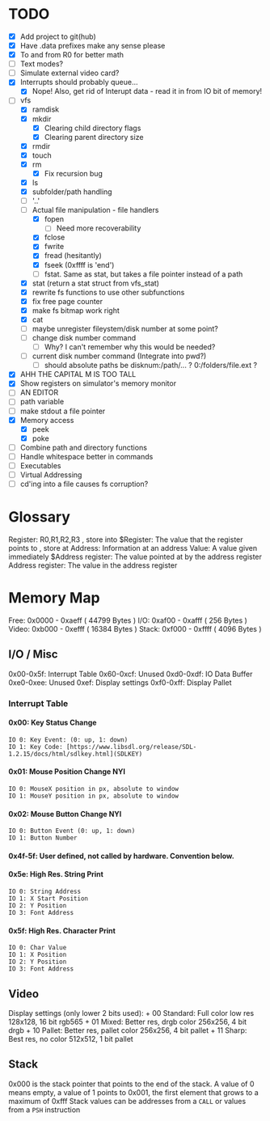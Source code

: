 # TODO
+ [x] Add project to git(hub)
+ [x] Have .data prefixes make any sense please
+ [x] To and from R0 for better math
+ [ ] Text modes?
+ [ ] Simulate external video card?
+ [x] Interrupts should probably queue...
	+ [x] Nope! Also, get rid of Interupt data - read it in from IO bit of memory!
+ [ ] vfs
	+ [x] ramdisk
	+ [x] mkdir
		+ [x] Clearing child directory flags
		+ [x] Clearing parent directory size
	+ [x] rmdir
	+ [x] touch
	+ [x] rm
		+ [x] Fix recursion bug
	+ [x] ls
	+ [x] subfolder/path handling
	+ [ ] '..'
	+ [ ] Actual file manipulation - file handlers
		+ [x] fopen
			+ [ ] Need more recoverability
		+ [x] fclose
		+ [x] fwrite
		+ [x] fread (hesitantly)
		+ [x] fseek (0xffff is 'end')
		+ [ ] fstat. Same as stat, but takes a file pointer instead of a path
	+ [x] stat (return a stat struct from vfs_stat)
	+ [x] rewrite fs functions to use other subfunctions
	+ [x] fix free page counter
	+ [x] make fs bitmap work right
	+ [x] cat
	+ [ ] maybe unregister fileystem/disk number at some point?
	+ [ ] change disk number command
		+ [ ] Why? I can't remember why this would be needed?
	+ [ ] current disk number command (Integrate into pwd?)
		+ [ ] should absolute paths be disknum:/path/... ? 0:/folders/file.ext ?
+ [x] AHH THE CAPITAL M IS TOO TALL
+ [x] Show registers on simulator's memory monitor
+ [ ] AN EDITOR
+ [ ] path variable
+ [ ] make stdout a file pointer
+ [x] Memory access
	+ [x] peek
	+ [x] poke
+ [ ] Combine path and directory functions
+ [ ] Handle whitespace better in commands
+ [ ] Executables
+ [ ] Virtual Addressing
+ [ ] cd'ing into a file causes fs corruption?

# Glossary
Register:           R0,R1,R2,R3                             , store into
\$Register:          The value that the register points to   , store at
Address:            Information at an address
Value:              A value given immediately
\$Address register:  The value pointed at by the address register
Address register:   The value in the address register

# Memory Map
Free:  0x0000 - 0xaeff ( 44799 Bytes )
I/O:   0xaf00 - 0xafff (   256 Bytes )
Video: 0xb000 - 0xefff ( 16384 Bytes )
Stack: 0xf000 - 0xffff (  4096 Bytes )

## I/O / Misc
0x00-0x5f: Interrupt Table
0x60-0xcf: Unused
0xd0-0xdf: IO Data Buffer
0xe0-0xee: Unused
0xef: Display settings
0xf0-0xff: Display Pallet

### Interrupt Table
#### 0x00: Key Status Change
	IO 0: Key Event: (0: up, 1: down)
	IO 1: Key Code: [https://www.libsdl.org/release/SDL-1.2.15/docs/html/sdlkey.html](SDLKEY)
#### 0x01: Mouse Position Change                 NYI
	IO 0: MouseX position in px, absolute to window
	IO 1: MouseY position in px, absolute to window
#### 0x02: Mouse Button Change                   NYI
	IO 0: Button Event (0: up, 1: down)
	IO 1: Button Number
#### 0x4f-5f: User defined, not called by hardware. Convention below.
#### 0x5e: High Res. String Print
	IO 0: String Address
	IO 1: X Start Position
	IO 2: Y Position
	IO 3: Font Address
#### 0x5f: High Res. Character Print
	IO 0: Char Value
	IO 1: X Position
	IO 2: Y Position
	IO 3: Font Address
## Video
Display settings (only lower 2 bits used):
    + 00 Standard: Full color low res       128x128, 16 bit rgb565
    + 01 Mixed: Better res, drgb color      256x256,  4 bit drgb
    + 10 Pallet: Better res, pallet color   256x256,  4 bit pallet
    + 11 Sharp: Best res, no color          512x512,  1 bit pallet
## Stack
0x000 is the stack pointer that points to the end of the stack. A value of 0 means empty, a value of 1 points to
0x001, the first element that grows to a maximum of 0xfff
Stack values can be addresses from a `CALL` or values from a `PSH` instruction